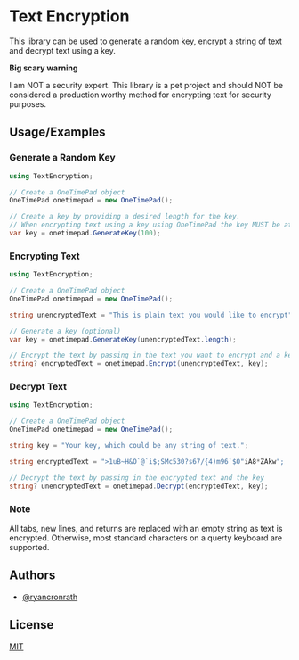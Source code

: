 # Text Encryption

This library can be used to generate a random key, encrypt a string of text and decrypt text using a key.

**Big scary warning**

I am NOT a security expert.  This library is a pet project and should NOT be considered a production worthy method for encrypting text for security purposes.


## Usage/Examples

### Generate a Random Key
```csharp
using TextEncryption;

// Create a OneTimePad object
OneTimePad onetimepad = new OneTimePad();

// Create a key by providing a desired length for the key.
// When encrypting text using a key using OneTimePad the key MUST be at least as long as the text you want to encrypt
var key = onetimepad.GenerateKey(100);

```

### Encrypting Text
```csharp
using TextEncryption;

// Create a OneTimePad object
OneTimePad onetimepad = new OneTimePad();

string unencryptedText = "This is plain text you would like to encrypt";

// Generate a key (optional)
var key = onetimepad.GenerateKey(unencryptedText.length);

// Encrypt the text by passing in the text you want to encrypt and a key that contains, at a minimum, the same number of characters as the unenecrypted text.
string? encryptedText = onetimepad.Encrypt(unencryptedText, key);
```

### Decrypt Text
```csharp
using TextEncryption;

// Create a OneTimePad object
OneTimePad onetimepad = new OneTimePad();

string key = "Your key, which could be any string of text."; 

string encryptedText = ">1uB~H&O`@`i$;SMc530?s67/{4)m96`$O"iA8*ZAkw";

// Decrypt the text by passing in the encrypted text and the key
string? unencryptedText = onetimepad.Decrypt(encryptedText, key);
```

### Note
All tabs, new lines, and returns are replaced with an empty string as text is encrypted.  Otherwise, most standard characters on a querty keyboard are supported.


## Authors

- [@ryancronrath](https://github.com/ryancronrath)


## License

[MIT](https://choosealicense.com/licenses/mit/)

